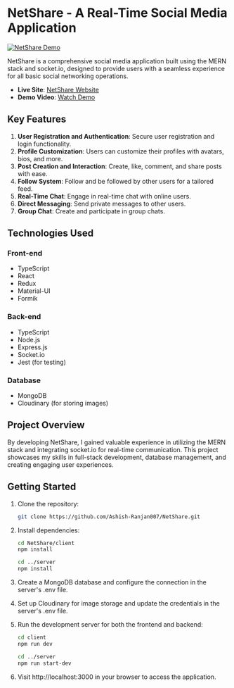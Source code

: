 # NetShare - A Real-Time Social Media Application

[![NetShare Demo](https://img.youtube.com/vi/VX2mnBcnr1g/0.jpg)](https://www.youtube.com/watch?v=VX2mnBcnr1g)

NetShare is a comprehensive social media application built using the MERN stack and socket.io, designed to provide users with a seamless experience for all basic social networking operations.

-   **Live Site**: [NetShare Website](https://netshare.netlify.app)
-   **Demo Video**: [Watch Demo](https://www.youtube.com/watch?v=VX2mnBcnr1g)

## Key Features

1. **User Registration and Authentication**: Secure user registration and login functionality.
2. **Profile Customization**: Users can customize their profiles with avatars, bios, and more.
3. **Post Creation and Interaction**: Create, like, comment, and share posts with ease.
4. **Follow System**: Follow and be followed by other users for a tailored feed.
5. **Real-Time Chat**: Engage in real-time chat with online users.
6. **Direct Messaging**: Send private messages to other users.
7. **Group Chat**: Create and participate in group chats.

## Technologies Used

### Front-end

-   TypeScript
-   React
-   Redux
-   Material-UI
-   Formik

### Back-end

-   TypeScript
-   Node.js
-   Express.js
-   Socket.io
-   Jest (for testing)

### Database

-   MongoDB
-   Cloudinary (for storing images)

## Project Overview

By developing NetShare, I gained valuable experience in utilizing the MERN stack and integrating socket.io for real-time communication. This project showcases my skills in full-stack development, database management, and creating engaging user experiences.

## Getting Started

1. Clone the repository:

    ```bash
    git clone https://github.com/Ashish-Ranjan007/NetShare.git

    ```

2. Install dependencies:

    ```bash
    cd NetShare/client
    npm install

    cd ../server
    npm install

    ```

3. Create a MongoDB database and configure the connection in the server's .env file.

4. Set up Cloudinary for image storage and update the credentials in the server's .env file.

5. Run the development server for both the frontend and backend:

    ```bash
    cd client
    npm run dev

    cd ../server
    npm run start-dev

    ```

6. Visit http://localhost:3000 in your browser to access the application.
